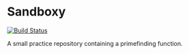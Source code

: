 # Sandboxy

[![Build Status](https://travis-ci.org/richelbilderbeek/Sandboxy.svg?branch=master)](https://travis-ci.org/richelbilderbeek/Sandboxy)

A small practice repository containing a primefinding function.
